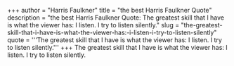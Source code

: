 +++
author = "Harris Faulkner"
title = "the best Harris Faulkner Quote"
description = "the best Harris Faulkner Quote: The greatest skill that I have is what the viewer has: I listen. I try to listen silently."
slug = "the-greatest-skill-that-i-have-is-what-the-viewer-has:-i-listen-i-try-to-listen-silently"
quote = '''The greatest skill that I have is what the viewer has: I listen. I try to listen silently.'''
+++
The greatest skill that I have is what the viewer has: I listen. I try to listen silently.
